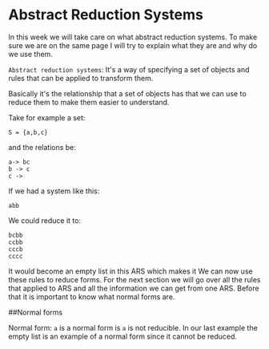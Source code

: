 # Abstract Reduction Systems

In this week we will take care on what abstract reduction systems.
To make sure we are on the same page I will try to explain what they are and why do we use them.

`Abstract reduction systems`: It's a way of specifying a set of objects and rules that can be applied to transform them.

Basically it's the relationship that a set of objects has that we can use to reduce them to make them easier to understand.

Take for example a set:

```
S = {a,b,c}
```
and the relations be:

```
a-> bc
b -> c
c ->

```
If we had a system like this:

```
abb
```
We could reduce it to:
```
bcbb
ccbb
cccb
cccc

```
It would become an empty list in this ARS which makes it
We can now use these rules to reduce forms. For the next section we will go over all the rules that applied to ARS and all the information we can get from one ARS. Before that it is important to know what normal forms are.

##Normal forms

Normal form: `a` is a normal form is `a` is not reducible. In our last example the empty list is an example of a normal form since it cannot be reduced.
